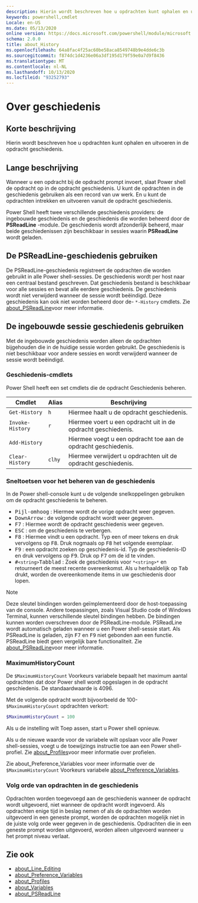 ```yaml
---
description: Hierin wordt beschreven hoe u opdrachten kunt ophalen en uitvoeren in de opdracht geschiedenis.
keywords: powershell,cmdlet
Locale: en-US
ms.date: 05/13/2020
online version: https://docs.microsoft.com/powershell/module/microsoft.powershell.core/about/about_history?view=powershell-5.1&WT.mc_id=ps-gethelp
schema: 2.0.0
title: about_History
ms.openlocfilehash: 64a8fac4f25ac60be58aca8549748b9e4dde6c3b
ms.sourcegitcommit: f874dc1d4236e06a3df195d179f59e0a7d9f8436
ms.translationtype: MT
ms.contentlocale: nl-NL
ms.lasthandoff: 10/13/2020
ms.locfileid: "93252793"
---
```

# <a name="about-history"></a>Over geschiedenis

## <a name="short-description"></a>Korte beschrijving
Hierin wordt beschreven hoe u opdrachten kunt ophalen en uitvoeren in de opdracht geschiedenis.

## <a name="long-description"></a>Lange beschrijving

Wanneer u een opdracht bij de opdracht prompt invoert, slaat Power shell de opdracht op in de opdracht geschiedenis. U kunt de opdrachten in de geschiedenis gebruiken als een record van uw werk. En u kunt de opdrachten intrekken en uitvoeren vanuit de opdracht geschiedenis.

Power Shell heeft twee verschillende geschiedenis providers: de ingebouwde geschiedenis en de geschiedenis die worden beheerd door de **PSReadLine** -module. De geschiedenis wordt afzonderlijk beheerd, maar beide geschiedenissen zijn beschikbaar in sessies waarin **PSReadLine** wordt geladen.

## <a name="using-the-psreadline-history"></a>De PSReadLine-geschiedenis gebruiken

De PSReadLine-geschiedenis registreert de opdrachten die worden gebruikt in alle Power shell-sessies.
De geschiedenis wordt per host naar een centraal bestand geschreven. Dat geschiedenis bestand is beschikbaar voor alle sessies en bevat alle eerdere geschiedenis. De geschiedenis wordt niet verwijderd wanneer de sessie wordt beëindigd. Deze geschiedenis kan ook niet worden beheerd door de- `*-History` cmdlets. Zie [about_PSReadLine](../../PSReadLine/About/about_PSReadLine.md)voor meer informatie.

## <a name="using-the-built-in-session-history"></a>De ingebouwde sessie geschiedenis gebruiken

Met de ingebouwde geschiedenis worden alleen de opdrachten bijgehouden die in de huidige sessie worden gebruikt. De geschiedenis is niet beschikbaar voor andere sessies en wordt verwijderd wanneer de sessie wordt beëindigd.

### <a name="history-cmdlets"></a>Geschiedenis-cmdlets

Power Shell heeft een set cmdlets die de opdracht Geschiedenis beheren.

| Cmdlet           | Alias  | Beschrijving                                |
| ---------------- | ------ | ------------------------------------------ |
| `Get-History`    | `h`    | Hiermee haalt u de opdracht geschiedenis.                  |
| `Invoke-History` | `r`    | Hiermee voert u een opdracht uit in de opdracht geschiedenis.     |
| `Add-History`    |        | Hiermee voegt u een opdracht toe aan de opdracht geschiedenis.     |
| `Clear-History`  | `clhy` | Hiermee verwijdert u opdrachten uit de opdracht geschiedenis. |

### <a name="keyboard-shortcuts-for-managing-history"></a>Sneltoetsen voor het beheren van de geschiedenis

In de Power shell-console kunt u de volgende snelkoppelingen gebruiken om de opdracht geschiedenis te beheren.

- <kbd>Pijl-omhoog</kbd> : Hiermee wordt de vorige opdracht weer gegeven.
- <kbd>DownArrow</kbd> : de volgende opdracht wordt weer gegeven.
- <kbd>F7</kbd> : Hiermee wordt de opdracht geschiedenis weer gegeven.
- <kbd>ESC</kbd> : om de geschiedenis te verbergen.
- <kbd>F8</kbd> : Hiermee vindt u een opdracht. Typ een of meer tekens en druk vervolgens op <kbd>F8</kbd>. Druk nogmaals op <kbd>F8</kbd> het volgende exemplaar.
- <kbd>F9</kbd> : een opdracht zoeken op geschiedenis-id. Typ de geschiedenis-ID en druk vervolgens op <kbd>F9</kbd>. Druk op <kbd>F7</kbd> om de id te vinden.
- <kbd>#</kbd>`<string>`</kbd><kbd>Tabblad</kbd> : Zoek de geschiedenis voor `*<string>*` en retourneert de meest recente overeenkomst. Als u herhaaldelijk op <kbd>Tab</kbd> drukt, worden de overeenkomende items in uw geschiedenis door lopen.

> [!NOTE]
> Deze sleutel bindingen worden geïmplementeerd door de host-toepassing van de console. Andere toepassingen, zoals Visual Studio code of Windows Terminal, kunnen verschillende sleutel bindingen hebben. De bindingen kunnen worden overschreven door de PSReadLine-module. PSReadLine wordt automatisch geladen wanneer u een Power shell-sessie start.
> Als PSReadLine is geladen, zijn <kbd>F7</kbd> en <kbd>F9</kbd> niet gebonden aan een functie. PSReadLine biedt geen vergelijk bare functionaliteit. Zie [about_PSReadLine](../../PSReadLine/About/about_PSReadLine.md)voor meer informatie.

### <a name="maximumhistorycount"></a>MaximumHistoryCount

De `$MaximumHistoryCount` Voorkeurs variabele bepaalt het maximum aantal opdrachten dat door Power shell wordt opgeslagen in de opdracht geschiedenis. De standaardwaarde is 
4096.

Met de volgende opdracht wordt bijvoorbeeld de 100- `$MaximumHistoryCount` opdrachten verkort:

```powershell
$MaximumHistoryCount = 100
```

Als u de instelling wilt Toep assen, start u Power shell opnieuw.

Als u de nieuwe waarde voor de variabele wilt opslaan voor alle Power shell-sessies, voegt u de toewijzings instructie toe aan een Power shell-profiel. Zie [about_Profiles](about_Profiles.md)voor meer informatie over profielen.

Zie about_Preference_Variables voor meer informatie over de `$MaximumHistoryCount` Voorkeurs variabele [about_Preference_Variables](about_Preference_Variables.md).

### <a name="order-of-commands-in-the-history"></a>Volg orde van opdrachten in de geschiedenis

Opdrachten worden toegevoegd aan de geschiedenis wanneer de opdracht wordt uitgevoerd, niet wanneer de opdracht wordt ingevoerd. Als opdrachten enige tijd in beslag nemen of als de opdrachten worden uitgevoerd in een geneste prompt, worden de opdrachten mogelijk niet in de juiste volg orde weer gegeven in de geschiedenis. Opdrachten die in een geneste prompt worden uitgevoerd, worden alleen uitgevoerd wanneer u het prompt niveau verlaat.

## <a name="see-also"></a>Zie ook

- [about_Line_Editing](about_Line_Editing.md)
- [about_Preference_Variables](about_Preference_Variables.md)
- [about_Profiles](about_Profiles.md)
- [about_Variables](about_Variables.md)
- [about_PSReadLine](../../PSReadLine/About/about_PSReadLine.md)
